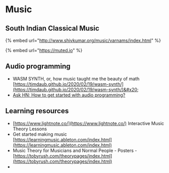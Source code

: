 # Music

## South Indian Classical Music

{% embed url="http://www.shivkumar.org/music/varnams/index.html" %}

{% embed url="https://muted.io" %}

## Audio programming

* WASM SYNTH, or, how music taught me the beauty of math  [https://timdaub.github.io/2020/02/19/wasm-synth/](https://timdaub.github.io/2020/02/19/wasm-synth/)&#x20;
* [Ask HN: How to get started with audio programming?](https://news.ycombinator.com/item?id=27273706)

## Learning resources

* [https://www.lightnote.co/](https://www.lightnote.co/) Interactive Music Theory Lessons
* Get started making music [https://learningmusic.ableton.com/index.html](https://learningmusic.ableton.com/index.html)
* Music Theory for Musicians and Normal People - Posters - [https://tobyrush.com/theorypages/index.html](https://tobyrush.com/theorypages/index.html)
*

